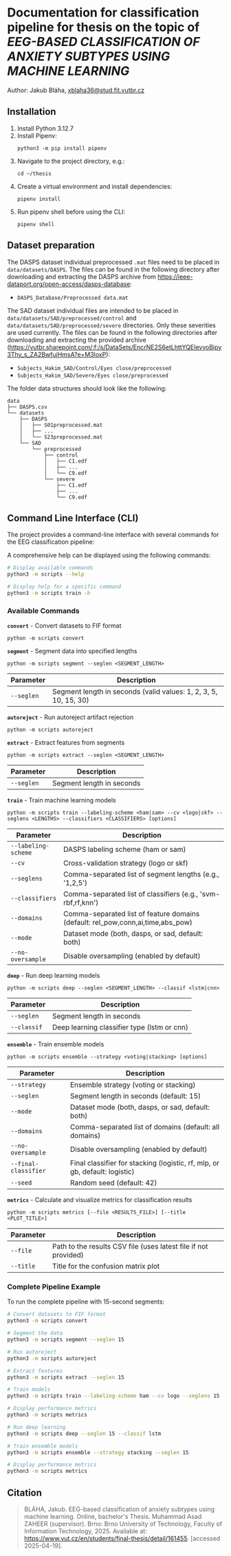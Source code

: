 # Documentation for classification pipeline for thesis on the topic of _EEG-BASED CLASSIFICATION OF ANXIETY SUBTYPES USING MACHINE LEARNING_

Author: Jakub Bláha, xblaha36@stud.fit.vutbr.cz

## Installation

1. Install Python 3.12.7
2. Install Pipenv:
   ```
   python3 -m pip install pipenv
   ```
3. Navigate to the project directory, e.g.:
   ```
   cd ~/thesis
   ```
4. Create a virtual environment and install dependencies:
   ```
   pipenv install
   ```
5. Run pipenv shell before using the CLI:
   ```
   pipenv shell
   ```

## Dataset preparation

The DASPS dataset individual preprocessed `.mat` files need to be placed in `data/datasets/DASPS`. The files can be found in the following directory after downloading and extracting the DASPS archive from https://ieee-dataport.org/open-access/dasps-database:

- `DASPS_Database/Preprocessed data.mat`

The SAD dataset individual files are intended to be placed in `data/datasets/SAD/preprocessed/control` and `data/datasets/SAD/preprocessed/severe` directories. Only these severities are used currently. The files can be found in the following directories after downloading and extracting the provided archive (https://vutbr.sharepoint.com/:f:/s/DataSets/EncrNE2S6etLhttYQEIevyoBipy3Thy_s_ZA2BwfujHmsA?e=M3loxP):

- `Subjects_Hakim_SAD/Control/Eyes close/preprocessed`
- `Subjects_Hakim_SAD/Severe/Eyes close/preprocessed`

The folder data structures should look like the following:

```
data
├── DASPS.csv
└── datasets
    ├── DASPS
    │   ├── S01preprocessed.mat
    │   ├── ...
    │   └── S23preprocessed.mat
    └── SAD
        └── preprocessed
            ├── control
            │   ├── C1.edf
            │   ├── ...
            │   └── C9.edf
            └── severe
                ├── C1.edf
                ├── ...
                └── C9.edf
```

## Command Line Interface (CLI)

The project provides a command-line interface with several commands for the EEG classification pipeline:

A comprehensive help can be displayed using the following commands:

```bash
# Display available commands
python3 -m scripts --help

# Display help for a specific command
python3 -m scripts train -h
```

### Available Commands

**`convert`** - Convert datasets to FIF format
   ```
   python -m scripts convert
   ```

**`segment`** - Segment data into specified lengths
   ```
   python -m scripts segment --seglen <SEGMENT_LENGTH>
   ```
   
   | Parameter  | Description                                                      |
   | ---------- | ---------------------------------------------------------------- |
   | `--seglen` | Segment length in seconds (valid values: 1, 2, 3, 5, 10, 15, 30) |

**`autoreject`** - Run autoreject artifact rejection
   ```
   python -m scripts autoreject
   ```

**`extract`** - Extract features from segments
   ```
   python -m scripts extract --seglen <SEGMENT_LENGTH>
   ```
   
   | Parameter  | Description               |
   | ---------- | ------------------------- |
   | `--seglen` | Segment length in seconds |

**`train`** - Train machine learning models
   ```
   python -m scripts train --labeling-scheme <ham|sam> --cv <logo|skf> --seglens <LENGTHS> --classifiers <CLASSIFIERS> [options]
   ```
   
   | Parameter           | Description                                                                     |
   | ------------------- | ------------------------------------------------------------------------------- |
   | `--labeling-scheme` | DASPS labeling scheme (ham or sam)                                              |
   | `--cv`              | Cross-validation strategy (logo or skf)                                         |
   | `--seglens`         | Comma-separated list of segment lengths (e.g., '1,2,5')                         |
   | `--classifiers`     | Comma-separated list of classifiers (e.g., 'svm-rbf,rf,knn')                    |
   | `--domains`         | Comma-separated list of feature domains (default: rel_pow,conn,ai,time,abs_pow) |
   | `--mode`            | Dataset mode (both, dasps, or sad, default: both)                               |
   | `--no-oversample`   | Disable oversampling (enabled by default)                                       |

**`deep`** - Run deep learning models
   ```
   python -m scripts deep --seglen <SEGMENT_LENGTH> --classif <lstm|cnn>
   ```
   
   | Parameter   | Description                                 |
   | ----------- | ------------------------------------------- |
   | `--seglen`  | Segment length in seconds                   |
   | `--classif` | Deep learning classifier type (lstm or cnn) |

**`ensemble`** - Train ensemble models
   ```
   python -m scripts ensemble --strategy <voting|stacking> [options]
   ```
   
   | Parameter            | Description                                                                 |
   | -------------------- | --------------------------------------------------------------------------- |
   | `--strategy`         | Ensemble strategy (voting or stacking)                                      |
   | `--seglen`           | Segment length in seconds (default: 15)                                     |
   | `--mode`             | Dataset mode (both, dasps, or sad, default: both)                           |
   | `--domains`          | Comma-separated list of domains (default: all domains)                      |
   | `--no-oversample`    | Disable oversampling (enabled by default)                                   |
   | `--final-classifier` | Final classifier for stacking (logistic, rf, mlp, or gb, default: logistic) |
   | `--seed`             | Random seed (default: 42)                                                   |

**`metrics`** - Calculate and visualize metrics for classification results
   ```
   python -m scripts metrics [--file <RESULTS_FILE>] [--title <PLOT_TITLE>]
   ```
   
   | Parameter | Description                                                     |
   | --------- | --------------------------------------------------------------- |
   | `--file`  | Path to the results CSV file (uses latest file if not provided) |
   | `--title` | Title for the confusion matrix plot                             |

### Complete Pipeline Example

To run the complete pipeline with 15-second segments:

```bash
# Convert datasets to FIF format
python3 -m scripts convert

# Segment the data
python3 -m scripts segment --seglen 15

# Run autoreject
python3 -m scripts autoreject

# Extract features
python3 -m scripts extract --seglen 15

# Train models
python3 -m scripts train --labeling-scheme ham --cv logo --seglens 15 --classifiers svm-rbf

# Display performance metrics 
python3 -m scripts metrics

# Run deep learning
python3 -m scripts deep --seglen 15 --classif lstm

# Train ensemble models
python3 -m scripts ensemble --strategy stacking --seglen 15

# Display performance metrics 
python3 -m scripts metrics
```

## Citation

> BLÁHA, Jakub. EEG-based classification of anxiety subtypes using machine learning. Online, bachelor's Thesis. Muhammad Asad ZAHEER (supervisor). Brno: Brno University of Technology, Faculty of Information Technology, 2025. Available at: https://www.vut.cz/en/students/final-thesis/detail/161455. [accessed 2025-04-19].